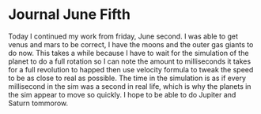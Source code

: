 Journal June Fifth
=====

Today I continued my work from friday, June second. I was able to get venus and mars to be correct, I have the moons and the outer gas
giants to do now. This takes a while because I have to wait for the simulation of the planet to do a full rotation so I can note the 
amount to milliseconds it takes for a full revolution to happed then use velocity formula to tweak the speed to be as close to 
real as possible. The time in the simulation is as if every millisecond in the sim was a second in real life, which is why the planets 
in the sim appear to move so quickly. I hope to be able to do Jupiter and Saturn tommorow.
